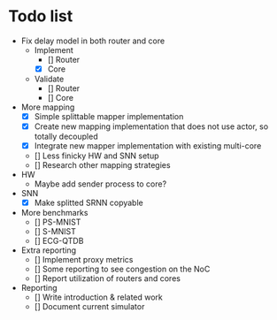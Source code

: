 # Todo list
- Fix delay model in both router and core
    - Implement
        - [] Router
        - [x] Core
    - Validate
        - [] Router
        - [] Core
- More mapping
    - [x] Simple splittable mapper implementation 
    - [x] Create new mapping implementation that does not use actor, so totally decoupled
    - [x] Integrate new mapper implementation with existing multi-core
    - [] Less finicky HW and SNN setup 
    - [] Research other mapping strategies
- HW
    - Maybe add sender process to core?
- SNN
    - [x] Make splitted SRNN copyable
- More benchmarks
    - [] PS-MNIST
    - [] S-MNIST
    - [] ECG-QTDB
- Extra reporting
    - [] Implement proxy metrics
    - [] Some reporting to see congestion on the NoC
    - [] Report utilization of routers and cores
- Reporting
    - [] Write introduction & related work
    - [] Document current simulator